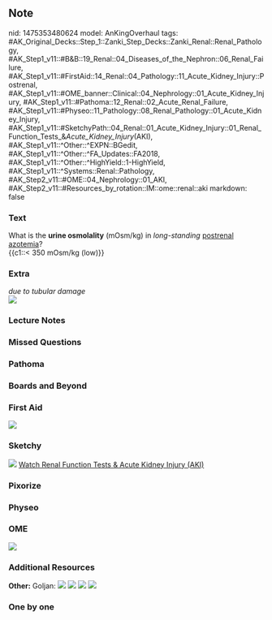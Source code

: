 ## Note
nid: 1475353480624
model: AnKingOverhaul
tags: #AK_Original_Decks::Step_1::Zanki_Step_Decks::Zanki_Renal::Renal_Pathology, #AK_Step1_v11::#B&B::19_Renal::04_Diseases_of_the_Nephron::06_Renal_Failure, #AK_Step1_v11::#FirstAid::14_Renal::04_Pathology::11_Acute_Kidney_Injury::Postrenal, #AK_Step1_v11::#OME_banner::Clinical::04_Nephrology::01_Acute_Kidney_Injury, #AK_Step1_v11::#Pathoma::12_Renal::02_Acute_Renal_Failure, #AK_Step1_v11::#Physeo::11_Pathology::08_Renal_Pathology::01_Acute_Kidney_Injury, #AK_Step1_v11::#SketchyPath::04_Renal::01_Acute_Kidney_Injury::01_Renal_Function_Tests_&_Acute_Kidney_Injury_(AKI), #AK_Step1_v11::^Other::^EXPN::BGedit, #AK_Step1_v11::^Other::^FA_Updates::FA2018, #AK_Step1_v11::^Other::^HighYield::1-HighYield, #AK_Step1_v11::^Systems::Renal::Pathology, #AK_Step2_v11::#OME::04_Nephrology::01_AKI, #AK_Step2_v11::#Resources_by_rotation::IM::ome::renal::aki
markdown: false

### Text
<div>
  <div>
    <div>
      What is the <b>urine osmolality</b> (mOsm/kg) in
      <i>long-standing</i> <u>postrenal azotemia</u>?
    </div>
    <div>
      {{c1::< 350 mOsm/kg (low)}}
    </div>
  </div>
</div>

### Extra
<div>
  <i>due to tubular damage</i>
</div>
<div>
  <i><img src="paste-300102249873409.jpg"></i>
</div>

### Lecture Notes


### Missed Questions


### Pathoma


### Boards and Beyond


### First Aid
<img src="tmp1cuVTs.png">

### Sketchy
<img src=
"1.1%20-%20Renal%20Function%20Tests%20&%20Acute%20Kidney%20Injury%20(AKI)_1566160514431.png">
<a href=
"https://dashboard.sketchy.com/study/medical/courses/medical-pathophysiology/units/medical-pathophysiology-renal/videos/medical-pathophysiology-renal-acute-kidney-injury-renal-function-tests-and-acute-kidney-injury-aki?utm_source=anki&utm_medium=partnership&utm_campaign=february_update&utm_content=medical">
Watch Renal Function Tests & Acute Kidney Injury (AKI)</a>

### Pixorize


### Physeo


### OME
<div class="ome-widget">
  <a href=
  "https://onlinemeded.org/spa/nephrology/acute-kidney-injury/acquire?ref=anki">
  <img src="_OME_AnkiFlashcards_Lesson_6.png"></a>
</div>

### Additional Resources
<b>Other:</b> Goljan: <img src="tmp3HHLsP.png"> <img src=
"tmpHH7kct.png"> <img src="tmpduU282.png"> <img src=
"tmpMVqcZr.png">

### One by one

